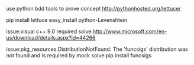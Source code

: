 use python bdd tools to prove concept
http://pythonhosted.org/lettuce/

pip install lettuce
easy_install python-Levenshtein

issue:visual c++ 9.0 required
solve:http://www.microsoft.com/en-us/download/details.aspx?id=44266

issue:pkg_resources.DistributionNotFound: The 'funcsigs' distribution was not found and is required by mock
solve:pip install funcsigs